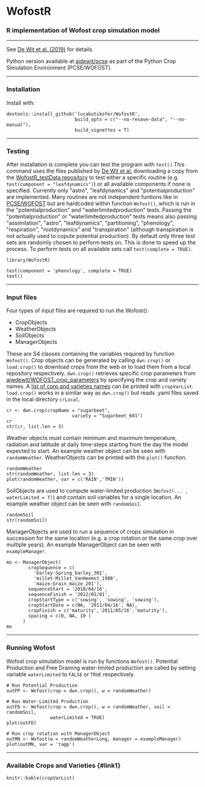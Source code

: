 # WofostR
### R implementation of Wofost crop simulation model

***
See [De Wit et al. (2019)][1] for details.

Python version available at [ajdewit/pcse][2] as part of the Python Crop Simulation Environment (PCSE/WOFOST).

***
### Installation
Install with:

```
devtools::install_github('lucabutikofer/WofostR',
                         build_opts = c("--no-resave-data", "--no-manual"),
                         build_vignettes = T)
```

***
### Testing

After installation is complete you can test the program with `test()`.This command uses the files published by [De Wit et al.][1] downloading a copy from the [WofostR_testData repository][3] to test either a specific routine (e.g. `test(component = "leafdynamics")`) or all available components if none is specified. Currently only "astro", "leafdynamics" and "potentialproduction" are implemented. Many routines are not independent funtions like in [PCSE/WOFOST][2] but are hardcoded within function `Wofost()`, which is run in the "potentialproduction" and "waterlimitedproduction" tests. Passing the "potentialproduction" or "waterlimitedproduction" tests means also passing "assimilation", "astro", "leafdynamics", "partitioning", "phenology", "respiration", "rootdynamics" and "transpiration" (although transpiration is not actually used to copute potential production).
By default only three test sets are randomly chosen to perform tests on. This is done to speed up the process. To perform tests on all available sets call `test(complete = TRUE)`.


```
library(WofostR)

test(component = 'phenology', complete = TRUE)
test()
```

***
### Input files

Four types of input files are required to run the Wofost():

- CropObjects
- WeatherObjects
- SoilObjects
- ManagerObjects

These are S4 classes containing the variables required by function `Wofost()`. Crop objects can be generated by calling `dwn.crop()` or `load.crop()` to download crops from the web or to load them from a local repository respectively. `dwn.crop()` retrieves specific crop parameters from [ajwdewit/WOFOST_crop_parameters][4] by specifying the crop and variety names. A [list of corp and varieties names](#link1) can be printed with `cropVarList`.
`load.crop()` works in a similar way as `dwn.crop()` but reads .yaml files saved in the local directory `crLocal`.


```
cr <- dwn.crop(cropName = "sugarbeet",
                        variety = "Sugarbeet_601")
cr
str(cr, list.len = 3)
```

Weather objects must contain minimum and maximum temperature, radiation and latitude at daily time-steps starting from the day the model expected to start. An example weather object can be seen with `randomWeather`. WeatherObjects can be printed with the `plot()` function.

```
randomWeather
str(randomWeather, list.len = 3)
plot(randomWeather, var = c('RAIN','TMIN'))
```

SoilObjects are used to compute water-limited production (`Wofost(... , waterLimited = T)`) and contain soil variables for a single location. An example weather object can be seen with `randomSoil`.

```
randomSoil
str(randomSoil)
```

ManagerObjects are used to run a sequence of crops simulation in succession for the same location (e.g. a crop rotation or the same crop over multiple years). An example ManagerObject can be seen with `exampleManager`.

```
mo <- ManagerObject(
        cropSequence = c(
          'barley-Spring_barley_301',
          'millet-Millet_VanHeemst_1988',
          'maize-Grain_maize_201'),
        sequenceStart = '2010/04/16',
        sequenceFinish = '2012/01/01',
        cropStartType = c('sowing', 'sowing', 'sowing'),
        cropStartDate = c(NA, '2011/04/16', NA),
        cropFinish = c('maturity','2011/05/16','maturity'),
        spacing = c(0, NA, 10 )
      )
mo
```

***
### Running Wofost

Wofost crop simulation model is run by functions `Wofost()`. Potential Production and Free Draining water-limited production are called by setting variable `waterLimited` to `FALSE` or `TRUE` respectively.

```
# Run Potential Production
outPP <- Wofost(crop = dwn.crop(), w = randomWeather)

# Run Water-Limited Production
outFD <- Wofost(crop = dwn.crop(), w = randomWeather, soil = randomSoil,
                waterLimited = TRUE)
plot(outFD)

# Run crop rotation with ManagerObject
outMN <- Wofost(w = randomWeatherLong, manager = exampleManager)
plot(outMN, var = 'tagp')
```


***
### Available Crops and Varieties {#link1}

```
knitr::kable(cropVarList)
```


[1]: https://doi.org/10.1016/j.agsy.2018.06.018
[2]: https://github.com/ajwdewit/pcse.git
[3]: https://github.com/lucabutikofer/WofostR_testData.git
[4]: https://github.com/ajwdewit/WOFOST_crop_parameters.git
